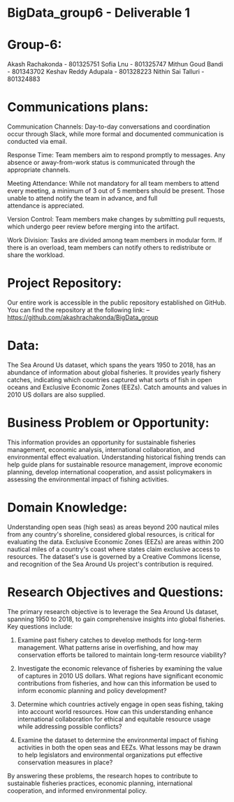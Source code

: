 # BigData_group6 - Deliverable 1

# Group-6:
 Akash Rachakonda - 801325751
 Sofia Lnu - 801325747
 Mithun Goud Bandi - 801343702
 Keshav Reddy Adupala - 801328223
 Nithin Sai Talluri - 801324883
 
 
# Communications plans:
 
 Communication Channels:
  Day-to-day conversations and coordination occur through Slack, while more formal and documented communication is conducted via email.
 
 Response Time: 
  Team members aim to respond promptly to messages. Any absence or away-from-work status is communicated through the appropriate channels.
 
 Meeting Attendance: 
  While not mandatory for all team members to attend every meeting, a minimum of 3 out of 5 members should be present. Those unable to attend notify the team in advance, and full   
  attendance is appreciated.
 
 Version Control: 
  Team members make changes by submitting pull requests, which undergo peer review before merging into the artifact.
 
 Work Division:
  Tasks are divided among team members in modular form. If there is an overload, team members can notify others to redistribute or share the workload.

# Project Repository:
Our entire work is accessible in the public repository established on GitHub. You can find the repository at the following link: – https://github.com/akashrachakonda/BigData_group




# Data: 
The Sea Around Us dataset, which spans the years 1950 to 2018, has an abundance of information about global fisheries. It provides yearly fishery catches, indicating which countries captured what sorts of fish in open oceans and Exclusive Economic Zones (EEZs). Catch amounts and values in 2010 US dollars are also supplied.


# Business Problem or Opportunity:
This information provides an opportunity for sustainable fisheries management, economic analysis, international collaboration, and environmental effect evaluation. Understanding historical fishing trends can help guide plans for sustainable resource management, improve economic planning, develop international cooperation, and assist policymakers in assessing the environmental impact of fishing activities.


# Domain Knowledge:
Understanding open seas (high seas) as areas beyond 200 nautical miles from any country's shoreline, considered global resources, is critical for evaluating the data. Exclusive Economic Zones (EEZs) are areas within 200 nautical miles of a country's coast where states claim exclusive access to resources. The dataset's use is governed by a Creative Commons license, and recognition of the Sea Around Us project's contribution is required.


# Research Objectives and Questions:


The primary research objective is to leverage the Sea Around Us dataset, spanning 1950 to 2018, to gain comprehensive insights into global fisheries. Key questions include:


1. Examine past fishery catches to develop methods for long-term management. What patterns arise in overfishing, and how may conservation efforts be tailored to maintain long-term resource viability?


2. Investigate the economic relevance of fisheries by examining the value of captures in 2010 US dollars. What regions have significant economic contributions from fisheries, and how can this information be used to inform economic planning and policy development?


3. Determine which countries actively engage in open seas fishing, taking into account world resources. How can this understanding enhance international collaboration for ethical and equitable resource usage while addressing possible conflicts?


4. Examine the dataset to determine the environmental impact of fishing activities in both the open seas and EEZs. What lessons may be drawn to help legislators and environmental organizations put effective conservation measures in place?


By answering these problems, the research hopes to contribute to sustainable fisheries practices, economic planning, international cooperation, and informed environmental policy.




 
 
 

